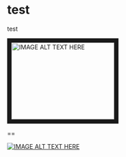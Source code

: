 test
====

test

<a href="http://www.youtube.com/watch?feature=player_embedded&v=Qz8f-3HQN4U
" target="_blank"><img src="http://img.youtube.com/vi/Qz8f-3HQN4U/0.jpg" 
alt="IMAGE ALT TEXT HERE" width="240" height="180" border="10" /></a>



==

[![IMAGE ALT TEXT HERE](http://img.youtube.com/vi/Qz8f-3HQN4U/0.jpg)](http://www.youtube.com/watch?v=Qz8f-3HQN4U)
